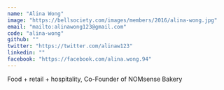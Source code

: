 ```yaml
---
name: "Alina Wong"
image: "https://bellsociety.com/images/members/2016/alina-wong.jpg"
email: "mailto:alinawong123@gmail.com"
code: "alina-wong"
github: ""
twitter: "https://twitter.com/alinaw123"
linkedin: ""
facebook: "https://facebook.com/alina.wong.94"
---
```

Food + retail + hospitality, Co-Founder of NOMsense Bakery